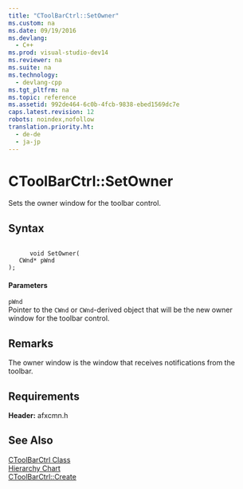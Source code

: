 ```yaml
---
title: "CToolBarCtrl::SetOwner"
ms.custom: na
ms.date: 09/19/2016
ms.devlang: 
  - C++
ms.prod: visual-studio-dev14
ms.reviewer: na
ms.suite: na
ms.technology: 
  - devlang-cpp
ms.tgt_pltfrm: na
ms.topic: reference
ms.assetid: 992de464-6c0b-4fcb-9838-ebed1569dc7e
caps.latest.revision: 12
robots: noindex,nofollow
translation.priority.ht: 
  - de-de
  - ja-jp
---
```

# CToolBarCtrl::SetOwner
Sets the owner window for the toolbar control.  
  
## Syntax  
  
```  
  
      void SetOwner(  
   CWnd* pWnd   
);  
```  
  
#### Parameters  
 `pWnd`  
 Pointer to the `CWnd` or `CWnd`-derived object that will be the new owner window for the toolbar control.  
  
## Remarks  
 The owner window is the window that receives notifications from the toolbar.  
  
## Requirements  
 **Header:** afxcmn.h  
  
## See Also  
 [CToolBarCtrl Class](../vs140/CToolBarCtrl-Class.md)   
 [Hierarchy Chart](../vs140/Hierarchy-Chart.md)   
 [CToolBarCtrl::Create](../vs140/CToolBarCtrl--Create.md)
